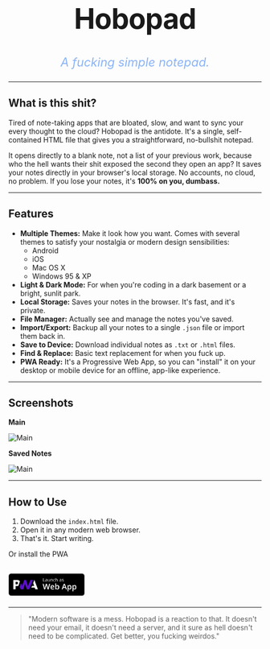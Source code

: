 <div align="center">
  <h1 style="font-size: 3.5rem; font-weight: 700; border-bottom: none; letter-spacing: -1px;">Hobopad</h1>
  <p style="font-size: 1.5rem; color: #8ab4f8; font-style: italic; margin-top: 0.5rem;">A fucking simple notepad.</p>
</div>

---

## What is this shit?

Tired of note-taking apps that are bloated, slow, and want to sync your every thought to the cloud? Hobopad is the antidote. It's a single, self-contained HTML file that gives you a straightforward, no-bullshit notepad.

It opens directly to a blank note, not a list of your previous work, because who the hell wants their shit exposed the second they open an app? It saves your notes directly in your browser's local storage. No accounts, no cloud, no problem. If you lose your notes, it's **100% on you, dumbass.**

---

## Features

-   **Multiple Themes:** Make it look how you want. Comes with several themes to satisfy your nostalgia or modern design sensibilities:
    -   Android
    -   iOS
    -   Mac OS X
    -   Windows 95 & XP
-   **Light & Dark Mode:** For when you're coding in a dark basement or a bright, sunlit park.
-   **Local Storage:** Saves your notes in the browser. It's fast, and it's private.
-   **File Manager:** Actually see and manage the notes you've saved.
-   **Import/Export:** Backup all your notes to a single `.json` file or import them back in.
-   **Save to Device:** Download individual notes as `.txt` or `.html` files.
-   **Find & Replace:** Basic text replacement for when you fuck up.
-   **PWA Ready:** It's a Progressive Web App, so you can "install" it on your desktop or mobile device for an offline, app-like experience.

---
## Screenshots
**Main**

![Main](https://dizzyhobo.github.io/Hobopad/screenshots/Main.png)

**Saved Notes**

![Main](https://raw.githubusercontent.com/DIZZYHOBO/Hobopad/main/screenshots/Saved.png
)

---

## How to Use

1.  Download the `index.html` file.
2.  Open it in any modern web browser.
3.  That's it. Start writing.

Or install the PWA

<a href="https://dizzyhobo.github.io/Hobopad"><img src="images/pwa.svg" height="45"></a>
---

---

> "Modern software is a mess. Hobopad is a reaction to that. It doesn't need your email, it doesn't need a server, and it sure as hell doesn't need to be complicated. Get better, you fucking weirdos."
